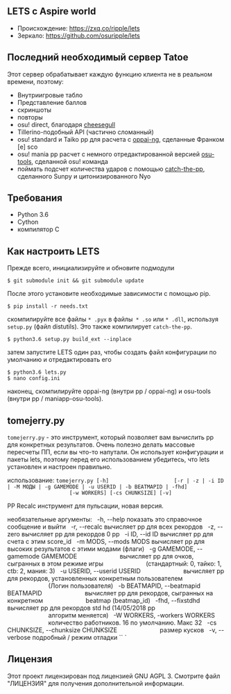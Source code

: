 ## LETS с Aspire world

- Происхождение: https://zxq.co/ripple/lets
- Зеркало: https://github.com/osuripple/lets

## Последний необходимый сервер Tatoe
Этот сервер обрабатывает каждую функцию клиента не в реальном времени, поэтому:
- Внутриигровые табло
- Представление баллов
- скриншоты
- повторы
- osu! direct, благодаря [cheesegull](https://github.com/osuripple/cheesegull)
- Tillerino-подобный API (частично сломанный)
- osu! standard и Taiko pp для расчета с [oppai-ng](https://github.com/francesco149/oppai-ng), сделанные Франком [e] sco
- osu! mania pp расчет с немного отредактированной версией [osu-tools](https://github.com/ppy/osu-tools), сделанной osu! команда
- поймать подсчет количества ударов с помощью [catch-the-pp](https://github.com/osuripple/catch-the-pp), сделанного Sunpy и цитонизированного Nyo

## Требования
- Python 3.6
- Cython
- компилятор C

## Как настроить LETS
Прежде всего, инициализируйте и обновите подмодули
```
$ git submodule init && git submodule update
```

После этого установите необходимые зависимости с помощью pip.

```
$ pip install -r needs.txt
```

скомпилируйте все файлы `* .pyx` в файлы` * .so` или `* .dll`, используя` setup.py` (файл distutils).
Это также компилирует `catch-the-pp`.
```
$ python3.6 setup.py build_ext --inplace
```

затем запустите LETS один раз, чтобы создать файл конфигурации по умолчанию и отредактировать его
```
$ python3.6 lets.py
$ nano config.ini
```

наконец, скомпилируйте oppai-ng (внутри pp / oppai-ng) и osu-tools (внутри pp / maniapp-osu-tools).

## tomejerry.py
`tomejerry.py` - это инструмент, который позволяет вам вычислить pp для конкретных результатов. Очень полезно делать массовые пересчеты ПП, если вы что-то напутали. Он использует конфигурации и пакеты lets, поэтому перед его использованием убедитесь, что lets установлен и настроен правильно.

использование: ```tomejerry.py [-h]
                    [-r | -z | -i ID | -М МОДЫ | -g GAMEMODE | -u USERID | -b BEATMAPID | -fhd]
                    [-w WORKERS] [-cs CHUNKSIZE] [-v]
                    ```

PP Recalc инструмент для пульсации, новая версия.

необязательные аргументы:
  -h, --help показать это справочное сообщение и выйти
  -r, --recalc вычисляет pp для всех рекордов
  -z, --zero вычисляет pp для рекордов 0 pp
  -i ID, --id ID вычисляет pp для счета с этим score_id
  -m MODS, --mods MODS вычисляет pp для высоких результатов с этими модами (флаги)
  -g GAMEMODE, --gamemode GAMEMODE
                        вычисляет pp для очков, сыгранных в этом режиме игры
                        (стандартный: 0, тайко: 1, ctb: 2, мания: 3)
  -u USERID, --userid USERID
                        вычисляет pp для рекордов, установленных конкретным пользователем
                        (Логин пользователя)
  -b BEATMAPID, --beatmapid BEATMAPID
                        вычисляет pp для рекордов, сыгранных на конкретном
                        beatmap (beatmap_id)
  -fhd, --fixstdhd вычисляет pp для рекордов std hd (14/05/2018 pp
                        алгоритм меняется)
  -W WORKERS, -workers WORKERS
                        количество работников. 16 по умолчанию. Макс 32
  -cs CHUNKSIZE, --chunksize CHUNKSIZE
                        размер кусков
  -v, --verbose подробный / режим отладки
`` `

## Лицензия
Этот проект лицензирован под лицензией GNU AGPL 3.
Смотрите файл "ЛИЦЕНЗИЯ" для получения дополнительной информации.
